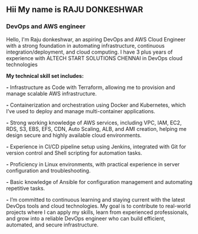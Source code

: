 ## Hii My name is RAJU DONKESHWAR

### DevOps and AWS engineer



Hello, I'm Raju donkeshwar, an aspiring DevOps and AWS Cloud Engineer with a strong foundation in automating infrastructure, continuous integration/deployment, and cloud computing. I have 3 plus years of experience with ALTECH START SOLUTIONS CHENNAI in DevOps cloud technologies

**My technical skill set includes:**

**-** Infrastructure as Code with Terraform, allowing me to provision and manage scalable AWS infrastructure.

**-** Containerization and orchestration using Docker and Kubernetes, which I’ve used to deploy and manage multi-container applications.

**-** Strong working knowledge of AWS services, including VPC, IAM, EC2, RDS, S3, EBS, EFS, CDN, Auto Scaling, ALB, and AMI creation, helping me design secure and highly available cloud           environments.

**-** Experience in CI/CD pipeline setup using Jenkins, integrated with Git for version control and Shell scripting for automation tasks.

**-** Proficiency in Linux environments, with practical experience in server configuration and troubleshooting.

**-** Basic knowledge of Ansible for configuration management and automating repetitive tasks.

**-** I’m committed to continuous learning and staying current with the latest DevOps tools and cloud technologies. My goal is to contribute to real-world projects 
      where I can apply my skills, learn from experienced professionals, and grow into a reliable DevOps engineer who can build efficient, automated, and secure infrastructure.
